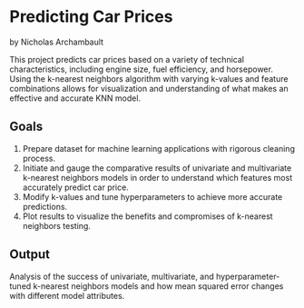 # Predicting Car Prices
by Nicholas Archambault

This project predicts car prices based on a variety of technical characteristics, including engine size, fuel efficiency, and horsepower. Using the k-nearest neighbors algorithm with varying k-values and feature combinations allows for visualization and understanding of what makes an effective and accurate KNN model.

## Goals
1. Prepare dataset for machine learning applications with rigorous cleaning process.
2. Initiate and gauge the comparative results of univariate and multivariate k-nearest neighbors models in order to understand which features most accurately predict car price.
3. Modify k-values and tune hyperparameters to achieve more accurate predictions.
4. Plot results to visualize the benefits and compromises of k-nearest neighbors testing. 

## Output
Analysis of the success of univariate, multivariate, and hyperparameter-tuned k-nearest neighbors models and how mean squared error changes with different model attributes.